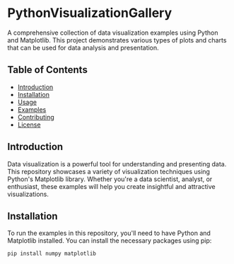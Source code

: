 # PythonVisualizationGallery

A comprehensive collection of data visualization examples using Python and Matplotlib. This project demonstrates various types of plots and charts that can be used for data analysis and presentation.

## Table of Contents
- [Introduction](#introduction)
- [Installation](#installation)
- [Usage](#usage)
- [Examples](#examples)
- [Contributing](#contributing)
- [License](#license)

## Introduction
Data visualization is a powerful tool for understanding and presenting data. This repository showcases a variety of visualization techniques using Python's Matplotlib library. Whether you're a data scientist, analyst, or enthusiast, these examples will help you create insightful and attractive visualizations.

## Installation
To run the examples in this repository, you'll need to have Python and Matplotlib installed. You can install the necessary packages using pip:

```bash
pip install numpy matplotlib
